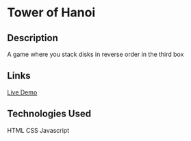 # Tower of Hanoi

## Description

A game where you stack disks in reverse order in the third box

## Links

[Live Demo](https://clue355.github.io/tower_of_hanoi/)

## Technologies Used

HTML CSS Javascript


